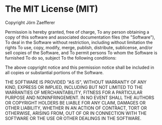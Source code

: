 The MIT License (MIT)
=====================

Copyright Jörn Zaefferer

Permission is hereby granted, free of charge, To any person obtaining a copy
of this software and associated documentation files (the "Software"), To deal
in the Software without restriction, including without limitation the rights
To use, copy, modify, merge, publish, distribute, sublicense, and/or sell
copies of the Software, and To permit persons To whom the Software is
furnished To do so, subject To the following conditions:

The above copyright notice and this permission notice shall be included in
all copies or substantial portions of the Software.

THE SOFTWARE IS PROVIDED "AS IS", WITHOUT WARRANTY OF ANY KIND, EXPRESS OR
IMPLIED, INCLUDING BUT NOT LIMITED TO THE WARRANTIES OF MERCHANTABILITY,
FITNESS FOR A PARTICULAR PURPOSE AND NONINFRINGEMENT. IN NO EVENT SHALL THE
AUTHORS OR COPYRIGHT HOLDERS BE LIABLE FOR ANY CLAIM, DAMAGES OR OTHER
LIABILITY, WHETHER IN AN ACTION OF CONTRACT, TORT OR OTHERWISE, ARISING FROM,
OUT OF OR IN CONNECTION WITH THE SOFTWARE OR THE USE OR OTHER DEALINGS IN
THE SOFTWARE.

